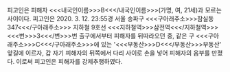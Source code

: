 피고인은 피해자 <<<내국인이름>>>B<<</내국인이름>>>(가명, 여, 21세)과 모르는 사이이다.
피고인은 2020. 3. 12. 23:55경 서울 송파구 <<<구아래주소>>>잠실동 347<<</구아래주소>>> 지하철 9호선 <<<지하철역>>>삼전역<<</지하철역>>> <<<번>>>3<<</번>>>번 출구에서부터 피해자를 뒤따라오던 중, 같은 구 <<<구아래주소>>>C<<</구아래주소>>>에 있는 '<<<부동산>>>D<<</부동산>>>부동산' 앞길에 이르자, 갑 자기 피해자의 뒤쪽에서 다리 사이로 손을 넣어 피해자의 음부를 만졌다.
이로써 피고인은 피해자를 강제추행하였다.
